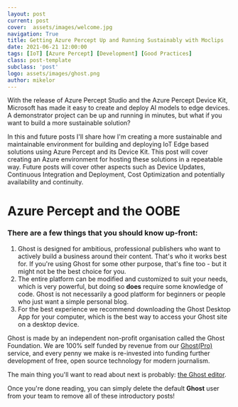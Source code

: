 ```yaml
---
layout: post
current: post
cover:  assets/images/welcome.jpg
navigation: True
title: Getting Azure Percept Up and Running Sustainably with Moclips 
date: 2021-06-21 12:00:00
tags: [IoT] [Azure Percept] [Development] [Good Practices]
class: post-template
subclass: 'post'
logo: assets/images/ghost.png
author: mikelor
---
```

With the release of Azure Percept Studio and the Azure Percept Device Kit, Microsoft has made it easy to create and deploy AI models to edge devices. A demonstrator project can be up and running in minutes, but what if you want to build a more sustainable solution?

In this and future posts I'll share how I'm creating a more sustainable and maintainable environment for building and deploying IoT Edge based solutions using Azure Percept and its Device Kit. This post will cover creating an Azure environment for hosting these solutions in a repeatable way. Future posts will cover other aspects such as Device Updates, Continuous Integration and Deployment, Cost Optimization and potentially availability and continuity.

# Azure Percept and the OOBE

### There are a few things that you should know up-front:
1. Ghost is designed for ambitious, professional publishers who want to actively build a business around their content. That's who it works best for. If you're using Ghost for some other purpose, that's fine too - but it might not be the best choice for you.
2. The entire platform can be modified and customized to suit your needs, which is very powerful, but doing so **does** require some knowledge of code. Ghost is not necessarily a good platform for beginners or people who just want a simple personal blog.
3. For the best experience we recommend downloading the Ghost Desktop App for your computer, which is the best way to access your Ghost site on a desktop device.


Ghost is made by an independent non-profit organisation called the Ghost Foundation. We are 100% self funded by revenue from our [Ghost(Pro)](https://ghost.org/pricing) service, and every penny we make is re-invested into funding further development of free, open source technology for modern journalism.

The main thing you'll want to read about next is probably: [the Ghost editor](https://demo.ghost.io/the-editor/).

Once you're done reading, you can simply delete the default **Ghost** user from your team to remove all of these introductory posts!
